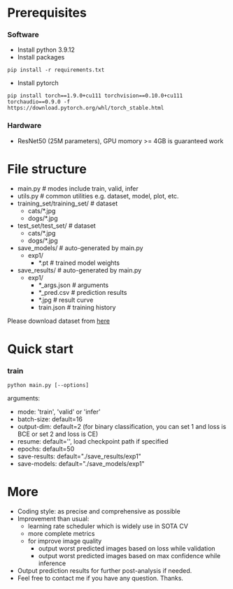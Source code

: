 # Prerequisites
### Software
+ Install python 3.9.12
+ Install packages
```
pip install -r requirements.txt 
```
+ Install pytorch
```
pip install torch==1.9.0+cu111 torchvision==0.10.0+cu111 torchaudio==0.9.0 -f https://download.pytorch.org/whl/torch_stable.html
```
### Hardware
+ ResNet50 (25M parameters), GPU momory >= 4GB is guaranteed work

# File structure
+ main.py # modes include train, valid, infer
+ utils.py # common utilities e.g. dataset, model, plot, etc.
+ training_set/training_set/ # dataset
    + cats/*.jpg
    + dogs/*.jpg
+ test_set/test_set/ # dataset
    + cats/*.jpg
    + dogs/*.jpg
+ save_models/ # auto-generated by main.py
    + exp1/
        + *.pt # trained model weights
+ save_results/ # auto-generated by main.py
    + exp1/
        + *_args.json # arguments
        + *_pred.csv # prediction results
        + *.jpg # result curve
        + train.json # training history 

Please download dataset from [here](https://www.kaggle.com/datasets/tongpython/cat-and-dog) 

# Quick start
### train
```
python main.py [--options]
```
arguments:
+ mode: 'train', 'valid' or 'infer'
+ batch-size: default=16
+ output-dim: default=2
    (for binary classification, you can set 1 and loss is BCE or set 2 and loss is CE)
+ resume: default='', load checkpoint path if specified
+ epochs: default=50
+ save-results: default="./save_results/exp1"
+ save-models: default="./save_models/exp1"

# More
+ Coding style: as precise and comprehensive as possible
+ Improvement than usual:
    + learning rate scheduler which is widely use in SOTA CV
    + more complete metrics
    + for improve image quality
        + output worst predicted images based on loss while validation
        + output worst predicted images based on max confidence while inference
+ Output prediction results for further post-analysis if needed.
+ Feel free to contact me if you have any question. Thanks.
